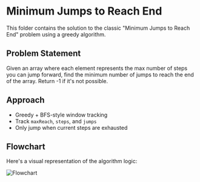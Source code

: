 # Minimum Jumps to Reach End

This folder contains the solution to the classic "Minimum Jumps to Reach End" problem using a greedy algorithm.

## Problem Statement

Given an array where each element represents the max number of steps you can jump forward, find the minimum number of jumps to reach the end of the array. Return -1 if it's not possible.

## Approach

- Greedy + BFS-style window tracking
- Track `maxReach`, `steps`, and `jumps`
- Only jump when current steps are exhausted

## Flowchart

Here's a visual representation of the algorithm logic:

![Flowchart](./flowchart.png)
